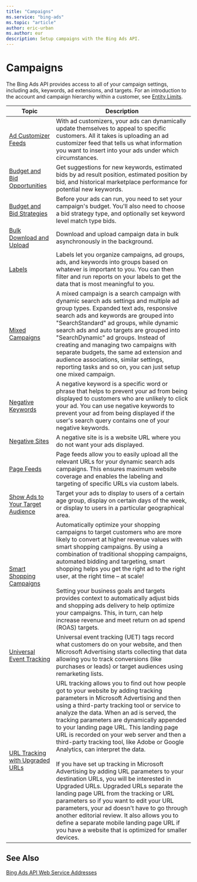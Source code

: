 ```yaml
---
title: "Campaigns"
ms.service: "bing-ads"
ms.topic: "article"
author: eric-urban
ms.author: eur
description: Setup campaigns with the Bing Ads API.
---
```

# Campaigns
The Bing Ads API provides access to all of your campaign settings, including ads, keywords, ad extensions, and targets. For an introduction to the account and campaign hierarchy within a customer, see [Entity Limits](entity-hierarchy-limits.md).

|Topic|Description|
|---------|---------------|
|[Ad Customizer Feeds](ad-customizer-feeds.md)|With ad customizers, your ads can dynamically update themselves to appeal to specific customers. All it takes is uploading an ad customizer feed that tells us what information you want to insert into your ads under which circumstances.|
|[Budget and Bid Opportunities](budget-bid-opportunities.md)|Get suggestions for new keywords, estimated bids by ad result position, estimated position by bid, and historical marketplace performance for potential new keywords.|
|[Budget and Bid Strategies](budget-bid-strategies.md)|Before your ads can run, you need to set your campaign's budget. You'll also need to choose a bid strategy type, and optionally set keyword level match type bids. |
|[Bulk Download and Upload](bulk-download-upload.md)|Download and upload campaign data in bulk asynchronously in the background.|
|[Labels](labels.md)|Labels let you organize campaigns, ad groups, ads, and keywords into groups based on whatever is important to you. You can then filter and run reports on your labels to get the data that is most meaningful to you.|
|[Mixed Campaigns](mixed-campaigns.md)|A mixed campaign is a search campaign with dynamic search ads settings and multiple ad group types. Expanded text ads, responsive search ads and keywords are grouped into "SearchStandard" ad groups, while dynamic search ads and auto targets are grouped into "SearchDynamic" ad groups. Instead of creating and managing two campaigns with separate budgets, the same ad extension and audience associations, similar settings, reporting tasks and so on, you can just setup one mixed campaign.|
|[Negative Keywords](negative-keywords.md)|A negative keyword is a specific word or phrase that helps to prevent your ad from being displayed to customers who are unlikely to click your ad. You can use negative keywords to prevent your ad from being displayed if the user's search query contains one of your negative keywords.|
|[Negative Sites](negative-sites.md)|A negative site is is a website URL where you do not want your ads displayed.|
|[Page Feeds](page-feeds.md)|Page feeds allow you to easily upload all the relevant URLs for your dynamic search ads campaigns. This ensures maximum website coverage and enables the labeling and targeting of specific URLs via custom labels.|
|[Show Ads to Your Target Audience](show-ads-target-audience.md)|Target your ads to display to users of a certain age group, display on certain days of the week, or display to users in a particular geographical area.|
|[Smart Shopping Campaigns](smart-shopping-campaigns.md)|Automatically optimize your shopping campaigns to target customers who are more likely to convert at higher revenue values with smart shopping campaigns. By using a combination of traditional shopping campaigns, automated bidding and targeting, smart shopping helps you get the right ad to the right user, at the right time – at scale!<br/><br/>Setting your business goals and targets provides context to automatically adjust bids and shopping ads delivery to help optimize your campaigns. This, in turn, can help increase revenue and meet return on ad spend (ROAS) targets.|
|[Universal Event Tracking](universal-event-tracking.md)|Universal event tracking (UET) tags record what customers do on your website, and then Microsoft Advertising starts collecting that data allowing you to track conversions (like purchases or leads) or target audiences using remarketing lists.|
|[URL Tracking with Upgraded URLs](url-tracking-upgraded-urls.md)|URL tracking allows you to find out how people got to your website by adding tracking parameters in Microsoft Advertising and then using a third-party tracking tool or service to analyze the data. When an ad is served, the tracking parameters are dynamically appended to your landing page URL. This landing page URL is recorded on your web server and then a third-party tracking tool, like Adobe or Google Analytics, can interpret the data.<br/><br/>If you have set up tracking in Microsoft Advertising by adding URL parameters to your destination URLs, you will be interested in Upgraded URLs. Upgraded URLs separate the landing page URL from the tracking or URL parameters so if you want to edit your URL parameters, your ad doesn't have to go through another editorial review. It also allows you to define a separate mobile landing page URL if you have a website that is optimized for smaller devices.|

## See Also
[Bing Ads API Web Service Addresses](web-service-addresses.md)


